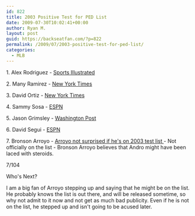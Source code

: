 ```yaml
---
id: 822
title: 2003 Positive Test for PED List
date: 2009-07-30T10:02:41+00:00
author: Ryan M.
layout: post
guid: https://backseatfan.com/?p=822
permalink: /2009/07/2003-positive-test-for-ped-list/
categories:
  - MLB
---
```


<div class="entry">
  <p>
    1. Alex Rodriguez - <a href="https://sportsillustrated.cnn.com/2009/baseball/mlb/02/07/alex-rodriguez-steroids/">Sports Illustrated</a>
  </p>

  <p>
    2. Many Ramirez - <a href="https://www.nytimes.com/auth/login?URI=/2009/07/31/sports/baseball/31doping.html&#038;OQ=_rQ3D5Q26hp&#038;REFUSE_COOKIE_ERROR=SHOW_ERROR">New York Times</a>
  </p>

  <p>
    3. David Ortiz - <a href="https://www.nytimes.com/auth/login?URI=/2009/07/31/sports/baseball/31doping.html&#038;OQ=_rQ3D5Q26hp&#038;REFUSE_COOKIE_ERROR=SHOW_ERROR">New York Times</a>
  </p>

  <p>
    4. Sammy Sosa - <a href="https://sports.espn.go.com/mlb/news/story?id=4264062">ESPN</a>
  </p>

  <p>
    5. Jason Grimsley - <a href="https://www.washingtonpost.com/wp-dyn/content/article/2006/06/07/AR2006060701480.html">Washington Post</a>
  </p>

  <p>
    6. David Segui - <a href="https://sports.espn.go.com/mlb/news/story?id=3098571">ESPN</a>
  </p>

  <p>
    7. Bronson Arroyo - <a href="https://sports.espn.go.com/mlb/news/story?id=4368436">Arroyo not surprised if he's on 2003 test list </a>- Not officially on the list - Bronson Arroyo believes that Andro might have been laced with steroids.
  </p>

  <p>
    7/104
  </p>

  <p>
    Who's Next?
  </p>

  <p>
    I am a big fan of Arroyo stepping up and saying that he might be on the list. He probably knows the list is out there, and will be released sometime, so why not admit to it now and not get as much bad publicity. Even if he is not on the list, he stepped up and isn't going to be acused later.
  </p>
</div>

